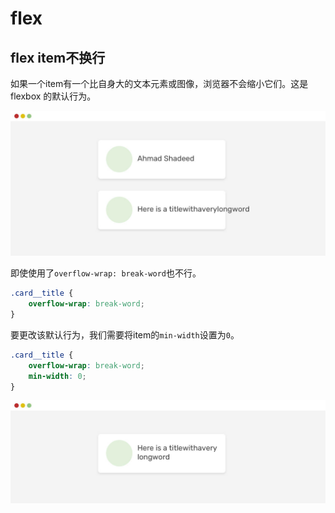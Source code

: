 # flex
## flex item不换行

如果一个item有一个比自身大的文本元素或图像，浏览器不会缩小它们。这是 flexbox 的默认行为。  

![img](flex.assets/defensive-14-1.jpg)  

即使使用了`overflow-wrap: break-word`也不行。

```css
.card__title {
    overflow-wrap: break-word;
}
```

要更改该默认行为，我们需要将item的`min-width`设置为`0`。

```css
.card__title {
    overflow-wrap: break-word;
    min-width: 0;
}
```

![img](flex.assets/defensive-14-2.jpg)
